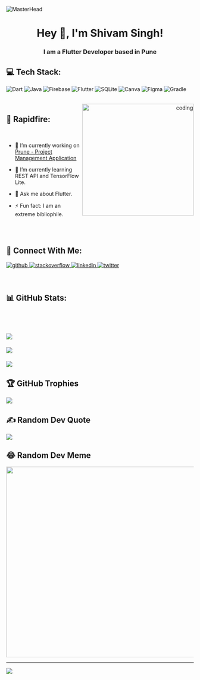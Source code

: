 ![MasterHead](https://www.zealousweb.com/wp-content/uploads/2021/06/Blog-Banner-9.jpg)

<h1 align="center"> Hey 👋, I'm Shivam Singh!</h1>

<h3 align="center">I am a Flutter Developer based in Pune</h3>



## 💻 Tech Stack:
  
![Dart](https://img.shields.io/badge/dart-%230175C2.svg?style=for-the-badge&logo=dart&logoColor=white) ![Java](https://img.shields.io/badge/java-%23ED8B00.svg?style=for-the-badge&logo=java&logoColor=white) ![Firebase](https://img.shields.io/badge/firebase-%23039BE5.svg?style=for-the-badge&logo=firebase) ![Flutter](https://img.shields.io/badge/Flutter-%2302569B.svg?style=for-the-badge&logo=Flutter&logoColor=white) ![SQLite](https://img.shields.io/badge/sqlite-%2307405e.svg?style=for-the-badge&logo=sqlite&logoColor=white) ![Canva](https://img.shields.io/badge/Canva-%2300C4CC.svg?style=for-the-badge&logo=Canva&logoColor=white) 	![Figma](https://img.shields.io/badge/figma-%23F24E1E.svg?style=for-the-badge&logo=figma&logoColor=white) ![Gradle](https://img.shields.io/badge/Gradle-02303A.svg?style=for-the-badge&logo=Gradle&logoColor=white)

<p align="right"/><br/>

<img align="right" alt="coding" width="300" src=https://media.giphy.com/media/u2pmTWUi0MXjyrMaVj/giphy.gif />

## 🎯 Rapidfire:
<br/>
<p align="left">

- 🔭 I’m currently working on [Prune - Project Management Application](https://github.com/shivam-md/Prune.git)  
  

- 🌱 I’m currently learning REST API and TensorFlow Lite. 


- 🧠 Ask me about Flutter.
  

- ⚡ Fun fact: I am an extreme bibliophile.  
<p/><br/><br/>

## 👤 Connect With Me:
<p align="left">
  <a href="https://github.com/shivam-md" target="_blank">
<img src=https://img.shields.io/badge/github-%2324292e.svg?&style=for-the-badge&logo=github&logoColor=white alt=github style="margin-bottom: 5px;" />
</a>
<a href="https://stackoverflow.com/users/https://stackoverflow.com/users/21194167/shivam-singh" target="_blank">
<img src=https://img.shields.io/badge/stackoverflow-%23F28032.svg?&style=for-the-badge&logo=stackoverflow&logoColor=white alt=stackoverflow style="margin-bottom: 5px;" />
</a>
<a href="https://linkedin.com/in/https://www.linkedin.com/in/shivam-singh-a9b864127/" target="_blank">
<img src=https://img.shields.io/badge/linkedin-%231E77B5.svg?&style=for-the-badge&logo=linkedin&logoColor=white alt=linkedin style="margin-bottom: 5px;" />
</a>
<a href="https://twitter.com/Shivam_Singh_24" target="_blank">
<img src=https://img.shields.io/badge/twitter-%2300acee.svg?&style=for-the-badge&logo=twitter&logoColor=white alt=twitter style="margin-bottom: 5px;" />
</a>  
<p/></br>


<h2 align="left"> 📊 GitHub Stats: <h2/><br/>


![](https://github-readme-stats.vercel.app/api?username=Shivam-md&theme=dark&hide_border=false&include_all_commits=true&count_private=false)<br/>
  
![](https://github-readme-stats.vercel.app/api/top-langs/?username=Shivam-md&theme=dark&hide_border=false&include_all_commits=true&count_private=true&layout=compact)<br/>

![](https://github-readme-streak-stats.herokuapp.com/?user=Shivam-md&theme=dark&hide_border=false)<br/>
  
## 🏆 GitHub Trophies
![](https://github-profile-trophy.vercel.app/?username=shivam-md&theme=radical&no-frame=false&no-bg=false&margin-w=3)

## ✍️ Random Dev Quote
![](https://quotes-github-readme.vercel.app/api?type=horizontal&theme=radical)

## 😂 Random Dev Meme
<img src="https://i.redd.it/f7ibqp1dmiv51.gif" width="512px"/> 

---
[![](https://visitcount.itsvg.in/api?id=Shivam-md&icon=0&color=0)](https://visitcount.itsvg.in)

<!-- Proudly created with GPRM ( https://gprm.itsvg.in ) -->
